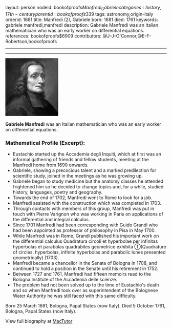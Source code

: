 layout: person
nodeid: bookofproofs$Manfredi_Gabriele
categories: history,17th-century
parentid: bookofproofs$339
tags: astronomy,origin-italy
orderid: 1681
title: Manfredi (2), Gabriele
born: 1681
died: 1761
keywords: gabriele manfredi,manfredi
description: Gabriele Manfredi was an Italian mathematician who was an early worker on differential equations.
references: bookofproofs$6909
contributors: @J-J-O'Connor,@E-F-Robertson,bookofproofs

---



---

![Manfredi_Gabriele.jpg](https://github.com/bookofproofs/bookofproofs.github.io/blob/main/_sources/_assets/images/portraits/Manfredi_Gabriele.jpg?raw=true)

**Gabriele Manfredi** was an Italian mathematician who was an early worker on differential equations.

### Mathematical Profile (Excerpt):
* Eustachio started up the Accademia degli Inquiti, which at first was an informal gathering of friends and fellow students, meeting at the Manfredi home from 1690 onwards.
* Gabriele, showing a precocious talent and a marked predilection for scientific study, joined in the meetings as he was growing up.
* Gabriele began to study medicine but the anatomy classes he attended frightened him so he decided to change topics and, for a while, studied history, languages, poetry and geography.
* Towards the end of 1702, Manfredi went to Rome to look for a job.
* Manfredi assisted with the construction which was completed in 1703.
* Through contacts with members of this group, Manfredi was put in touch with Pierre Varignon who was working in Paris on applications of the differential and integral calculus.
* Since 1701 Manfredi had been corresponding with Guido Grandi who had been appointed as professor of philosophy in Pisa in May 1700.
* While Manfredi was in Rome, Grandi published his important work on the differential calculus Quadratura circoli et hyperbolae per infinitas hyperbolas et parabolas quadrabiles geometrice exhibita Ⓣ(Quadrature  of circles, hyperbolas, infinite hyperbolas and parabolic lunes presented geometrically) (1703).
* Manfredi became a chancellor in the Senate of Bologna in 1708, and continued to hold a position in the Senate until his retirement in 1752.
* Between 1727 and 1761, Manfredi had fifteen memoirs read to the Bologna Institute of the Accademia delle scienze.
* The problem had not been solved up to the time of Eustachio's death and so when Manfredi took over as superintendent of the Bolognese Water Authority he was still faced with this same difficulty.

Born 25 March 1681, Bologna, Papal States (now Italy). Died 5 October 1761, Bologna, Papal States (now Italy).

View full biography at [MacTutor](https://mathshistory.st-andrews.ac.uk/Biographies/Manfredi_Gabriele/)
